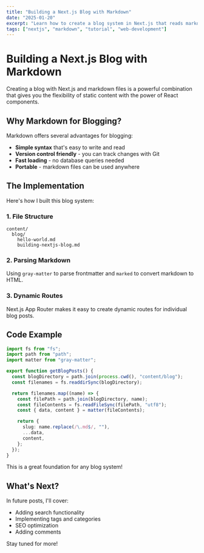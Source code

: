 ```yaml
---
title: "Building a Next.js Blog with Markdown"
date: "2025-01-20"
excerpt: "Learn how to create a blog system in Next.js that reads markdown files and renders them beautifully."
tags: ["nextjs", "markdown", "tutorial", "web-development"]
---
```


# Building a Next.js Blog with Markdown

Creating a blog with Next.js and markdown files is a powerful combination that gives you the flexibility of static content with the power of React components.

## Why Markdown for Blogging?

Markdown offers several advantages for blogging:

- **Simple syntax** that's easy to write and read
- **Version control friendly** - you can track changes with Git
- **Fast loading** - no database queries needed
- **Portable** - markdown files can be used anywhere

## The Implementation

Here's how I built this blog system:

### 1. File Structure

```
content/
  blog/
    hello-world.md
    building-nextjs-blog.md
```

### 2. Parsing Markdown

Using `gray-matter` to parse frontmatter and `marked` to convert markdown to HTML.

### 3. Dynamic Routes

Next.js App Router makes it easy to create dynamic routes for individual blog posts.

## Code Example

```typescript
import fs from "fs";
import path from "path";
import matter from "gray-matter";

export function getBlogPosts() {
  const blogDirectory = path.join(process.cwd(), "content/blog");
  const filenames = fs.readdirSync(blogDirectory);

  return filenames.map((name) => {
    const filePath = path.join(blogDirectory, name);
    const fileContents = fs.readFileSync(filePath, "utf8");
    const { data, content } = matter(fileContents);

    return {
      slug: name.replace(/\.md$/, ""),
      ...data,
      content,
    };
  });
}
```

This is a great foundation for any blog system!

## What's Next?

In future posts, I'll cover:

- Adding search functionality
- Implementing tags and categories
- SEO optimization
- Adding comments

Stay tuned for more!
